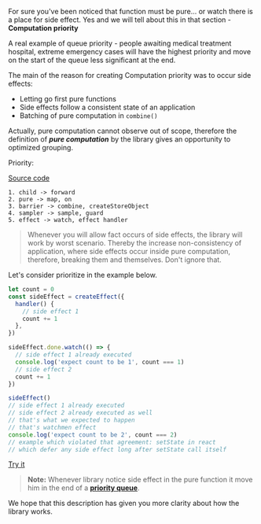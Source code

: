 For sure you've been noticed that function must be pure... or watch there is a place for side effect. Yes and we will tell about this in that section - **Computation priority**

A real example of queue priority - people awaiting medical treatment hospital, extreme emergency cases will have the highest priority and move on the start of the queue less significant at the end.

The main of the reason for creating Computation priority was to occur side effects:

- Letting go first pure functions
- Side effects follow a consistent state of an application
- Batching of pure computation in `combine()`

Actually, pure computation cannot observe out of scope, therefore the definition of **_pure computation_** by the library gives an opportunity to optimized grouping.

Priority:

[Source code](https://github.com/zerobias/effector/blob/master/src/effector/kernel.js#L171)

```
1. child -> forward
2. pure -> map, on
3. barrier -> combine, createStoreObject
4. sampler -> sample, guard
5. effect -> watch, effect handler
```

> Whenever you will allow fact occurs of side effects, the library will work by worst scenario. Thereby the increase non-consistency of application, where side effects occur inside pure computation, therefore, breaking them and themselves. Don't ignore that.

Let's consider prioritize in the example below.

```js try
let count = 0
const sideEffect = createEffect({
  handler() {
    // side effect 1
    count += 1
  },
})

sideEffect.done.watch(() => {
  // side effect 1 already executed
  console.log('expect count to be 1', count === 1)
  // side effect 2
  count += 1
})

sideEffect()
// side effect 1 already executed
// side effect 2 already executed as well
// that's what we expected to happen
// that's watchmen effect
console.log('expect count to be 2', count === 2)
// example which violated that agreement: setState in react
// which defer any side effect long after setState call itself
```

[Try it](https://share.effector.dev/cyzh0THS)

> **Note:** Whenever library notice side effect in the pure function it move him in the end of a [**priority queue**](https://en.wikipedia.org/wiki/Priority_queue).

We hope that this description has given you more clarity about how the library works.
